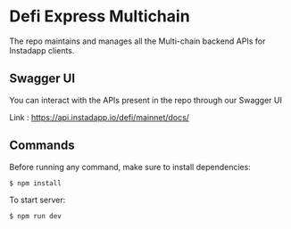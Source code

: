 # Defi Express Multichain
The repo maintains and manages all the Multi-chain backend APIs for Instadapp clients.

## Swagger UI
You can interact with the APIs present in the repo through our Swagger UI

Link : https://api.instadapp.io/defi/mainnet/docs/

## Commands
Before running any command, make sure to install dependencies:

```sh
$ npm install
```

To start server: 

```sh
$ npm run dev
```
